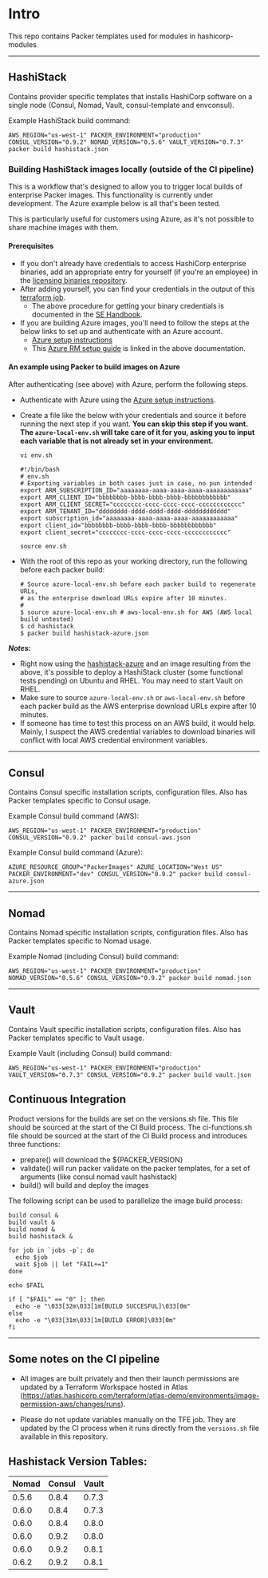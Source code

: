 # Intro
This repo contains Packer templates used for modules in hashicorp-modules

---

## HashiStack  
Contains provider specific templates that installs HashiCorp software on a single node (Consul, Nomad, Vault, consul-template and envconsul).

Example HashiStack build command:

```
AWS_REGION="us-west-1" PACKER_ENVIRONMENT="production" CONSUL_VERSION="0.9.2" NOMAD_VERSION="0.5.6" VAULT_VERSION="0.7.3" packer build hashistack.json
```

### Building HashiStack images locally (outside of the CI pipeline)
This is a workflow that's designed to allow you to trigger local builds of enterprise Packer images. This functionality is currently under development. The Azure example below is all that's been tested.

This is particularly useful for customers using Azure, as it's not possible to share machine images with them.

#### Prerequisites
- If you don't already have credentials to access HashiCorp enterprise binaries, add an appropriate entry for yourself (if you're an employee) in the [licensing binaries repository](https://github.com/hashicorp/licensing-binaries).
- After adding yourself, you can find your credentials in the output of this [terraform job](https://tfe.hashicorp.engineering/terraform/licensing/environments/binaries/changes/runs).
  - The above procedure for getting your binary credentials is documented in the [SE Handbook](https://docs.google.com/document/d/1lRYgJMIGejYbaxTpZmc3hnbj7aWRg7dFXCN3_x87mYQ/edit#heading=h.6blw4fxx8vz1).
- If you are building Azure images, you'll need to follow the steps at the below links to set up and authenticate with an Azure account.
  - [Azure setup instructions](https://github.com/tdsacilowski/azure-consul/blob/master/README.md#deployment-prerequisites)
  - This [Azure RM setup guide](https://www.terraform.io/docs/providers/azurerm/index.html) is linked in the above documentation.

#### An example using Packer to build images on Azure
After authenticating (see above) with Azure, perform the following steps.

- Authenticate with Azure using the [Azure setup instructions](https://github.com/tdsacilowski/azure-consul/blob/master/README.md#deployment-prerequisites).
- Create a file like the below with your credentials and source it before running the next step if you want.
  **You can skip this step if you want. The `azure-local-env.sh` will take care of it for you, asking you to input each variable that is not already set in your environment.**
  
  ```
  vi env.sh
  ```

  ```
  #!/bin/bash
  # env.sh
  # Exporting variables in both cases just in case, no pun intended
  export ARM_SUBSCRIPTION_ID="aaaaaaaa-aaaa-aaaa-aaaa-aaaaaaaaaaaa"
  export ARM_CLIENT_ID="bbbbbbbb-bbbb-bbbb-bbbb-bbbbbbbbbbbb"
  export ARM_CLIENT_SECRET="cccccccc-cccc-cccc-cccc-cccccccccccc"
  export ARM_TENANT_ID="dddddddd-dddd-dddd-dddd-dddddddddddd"
  export subscription_id="aaaaaaaa-aaaa-aaaa-aaaa-aaaaaaaaaaaa"
  export client_id="bbbbbbbb-bbbb-bbbb-bbbb-bbbbbbbbbbbb"
  export client_secret="cccccccc-cccc-cccc-cccc-cccccccccccc"
  ```

  ```
  source env.sh
  ```


- With the root of this repo as your working directory, run the following before each packer build:
  ```
  # Source azure-local-env.sh before each packer build to regenerate URLs,
  # as the enterprise download URLs expire after 10 minutes.
  #
  $ source azure-local-env.sh # aws-local-env.sh for AWS (AWS local build untested)
  $ cd hashistack
  $ packer build hashistack-azure.json
  ```

***Notes:***
- Right now using the [hashistack-azure](https://github.com/hashicorp-guides/hashistack/tree/chad_hashistack_azure/terraform-azure) and an image resulting from the above, it's possible to deploy a HashiStack cluster (some functional tests pending) on Ubuntu and RHEL. You may need to start Vault on RHEL.
- Make sure to source `azure-local-env.sh` or `aws-local-env.sh` before each packer build as the AWS enterprise download URLs expire after 10 minutes.
- If someone has time to test this process on an AWS build, it would help. Mainly, I suspect the AWS credential variables to download binaries will conflict with local AWS credential environment variables.

---

## Consul
Contains Consul specific installation scripts, configuration files.  Also has Packer templates specific to Consul usage.

Example Consul build command (AWS):

```
AWS_REGION="us-west-1" PACKER_ENVIRONMENT="production" CONSUL_VERSION="0.9.2" packer build consul-aws.json
```

Example Consul build command (Azure):

```
AZURE_RESOURCE_GROUP="PackerImages" AZURE_LOCATION="West US" PACKER_ENVIRONMENT="dev" CONSUL_VERSION="0.9.2" packer build consul-azure.json
```

---

## Nomad  
Contains Nomad specific installation scripts, configuration files.  Also has Packer templates specific to Nomad usage.


Example Nomad (including Consul) build command:

```
AWS_REGION="us-west-1" PACKER_ENVIRONMENT="production" NOMAD_VERSION="0.5.6" CONSUL_VERSION="0.9.2" packer build nomad.json
```

---

## Vault    
Contains Vault specific installation scripts, configuration files.  Also has Packer templates specific to Vault usage.

Example Vault (including Consul) build command:

```
AWS_REGION="us-west-1" PACKER_ENVIRONMENT="production" VAULT_VERSION="0.7.3" CONSUL_VERSION="0.9.2" packer build vault.json
```

## Continuous Integration
Product versions for the builds are set on the versions.sh file. This file should be sourced at the start of the CI Build process.
The ci-functions.sh file should be sourced at the start of the CI Build process and introduces three functions:
- prepare() will download the ${PACKER_VERSION}
- validate() will run packer validate on the packer templates, for a set of arguments (like consul nomad vault hashistack)
- build() will build and deploy the images

The following script can be used to parallelize the image build process:

```
build consul &
build vault &
build nomad &
build hashistack &

for job in `jobs -p`; do
  echo $job
  wait $job || let "FAIL+=1"
done

echo $FAIL

if [ "$FAIL" == "0" ]; then
  echo -e "\033[32m\033[1m[BUILD SUCCESFUL]\033[0m"
else
  echo -e "\033[31m\033[1m[BUILD ERROR]\033[0m"
fi
```

---

## Some notes on the CI pipeline

- All images are built privately and then their launch permissions are updated by a Terraform Workspace hosted in Atlas (https://atlas.hashicorp.com/terraform/atlas-demo/environments/image-permission-aws/changes/runs).

- Please do not update variables manually on the TFE job. They are updated by the CI process when it runs directly from the `versions.sh` file available in this repository.

## Hashistack Version Tables:

| Nomad | Consul | Vault |
|-------|--------|-------|
| 0.5.6 | 0.8.4  | 0.7.3 |
| 0.6.0 | 0.8.4  | 0.7.3 |
| 0.6.0 | 0.8.4  | 0.8.0 |
| 0.6.0 | 0.9.2  | 0.8.0 |
| 0.6.0 | 0.9.2  | 0.8.1 |
| 0.6.2 | 0.9.2  | 0.8.1 |
